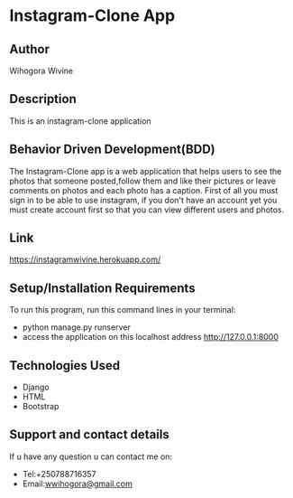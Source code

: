 # Instagram-Clone App
## Author
Wihogora Wivine

## Description
This is an instagram-clone application

## Behavior Driven Development(BDD)
The Instagram-Clone app is a web application that helps users to see the photos that someone posted,follow them and like their pictures or leave comments on photos and each photo has a caption.
First of all you must sign in to be able to use instagram, if you don't have an account yet you must create account first so that you can view different users and photos.

## Link
 https://instagramwivine.herokuapp.com/

## Setup/Installation Requirements
To run this program, run this command lines in your terminal:
* python manage.py runserver
* access the application on this localhost address http://127.0.0.1:8000

## Technologies Used
* Django
* HTML
* Bootstrap

## Support and contact details
If u have any question u can contact me on:

* Tel:+250788716357
* Email:wwihogora@gmail.com